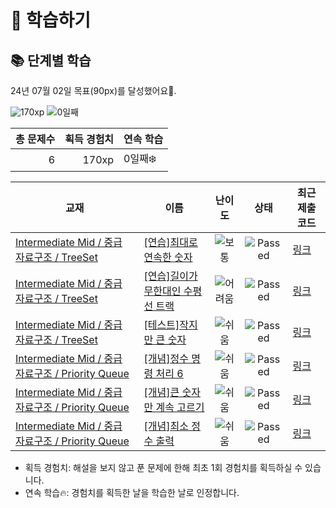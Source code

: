 # 📖 학습하기

## 📚 단계별 학습
24년 07월 02일 목표(90px)를 달성했어요🥳.

![170xp](https://img.shields.io/badge/EXP-170xp-%235cb85c.svg?for-the-badge)
![0일째](https://img.shields.io/badge/연속학습-0일째-%23E34F26.svg?for-the-badge)

|총 문제수|획득 경험치|연속 학습|
|---:|---:|---|
6|170xp|0일째❄️|

|교재|이름|난이도|상태|최근 제출 코드|
|---|---|:---:|:---:|---|
|[Intermediate Mid / 중급 자료구조 / TreeSet](https://www.codetree.ai/missions?missionId=8)|[[연습]최대로 연속한 숫자](https://www.codetree.ai/missions/8/problems/maximum-consecutive-number)|![보통][medium]|![Passed][passed]|[링크](https://github.com/dlgmldnd017/codetree-TILs/blob/main/240702/%EC%B5%9C%EB%8C%80%EB%A1%9C%20%EC%97%B0%EC%86%8D%ED%95%9C%20%EC%88%AB%EC%9E%90/maximum-consecutive-number.java)|
|[Intermediate Mid / 중급 자료구조 / TreeSet](https://www.codetree.ai/missions?missionId=8)|[[연습]길이가 무한대인 수평선 트랙](https://www.codetree.ai/missions/8/problems/horizontal-track-with-infinite-length)|![어려움][hard]|![Passed][passed]|[링크](https://github.com/dlgmldnd017/codetree-TILs/blob/main/240702/%EA%B8%B8%EC%9D%B4%EA%B0%80%20%EB%AC%B4%ED%95%9C%EB%8C%80%EC%9D%B8%20%EC%88%98%ED%8F%89%EC%84%A0%20%ED%8A%B8%EB%9E%99/horizontal-track-with-infinite-length.java)|
|[Intermediate Mid / 중급 자료구조 / TreeSet](https://www.codetree.ai/missions?missionId=8)|[[테스트]작지만 큰 숫자](https://www.codetree.ai/missions/8/problems/small-but-big-number)|![쉬움][easy]|![Passed][passed]|[링크](https://github.com/dlgmldnd017/codetree-TILs/blob/main/240702/%EC%9E%91%EC%A7%80%EB%A7%8C%20%ED%81%B0%20%EC%88%AB%EC%9E%90/small-but-big-number.java)|
|[Intermediate Mid / 중급 자료구조 / Priority Queue](https://www.codetree.ai/missions?missionId=8)|[[개념]정수 명령 처리 6](https://www.codetree.ai/missions/8/problems/process-numeric-commands-6)|![쉬움][easy]|![Passed][passed]|[링크](https://github.com/dlgmldnd017/codetree-TILs/blob/main/240702/%EC%A0%95%EC%88%98%20%EB%AA%85%EB%A0%B9%20%EC%B2%98%EB%A6%AC%206/process-numeric-commands-6.java)|
|[Intermediate Mid / 중급 자료구조 / Priority Queue](https://www.codetree.ai/missions?missionId=8)|[[개념]큰 숫자만 계속 고르기](https://www.codetree.ai/missions/8/problems/keep-picking-the-big-number)|![쉬움][easy]|![Passed][passed]|[링크](https://github.com/dlgmldnd017/codetree-TILs/blob/main/240702/%ED%81%B0%20%EC%88%AB%EC%9E%90%EB%A7%8C%20%EA%B3%84%EC%86%8D%20%EA%B3%A0%EB%A5%B4%EA%B8%B0/keep-picking-the-big-number.java)|
|[Intermediate Mid / 중급 자료구조 / Priority Queue](https://www.codetree.ai/missions?missionId=8)|[[개념]최소 정수 출력](https://www.codetree.ai/missions/8/problems/min-integer-output)|![쉬움][easy]|![Passed][passed]|[링크](https://github.com/dlgmldnd017/codetree-TILs/blob/main/240702/%EC%B5%9C%EC%86%8C%20%EC%A0%95%EC%88%98%20%EC%B6%9C%EB%A0%A5/min-integer-output.java)|


* 획득 경험치: 해설을 보지 않고 푼 문제에 한해 최초 1회 경험치를 획득하실 수 있습니다.
* 연속 학습🔥: 경험치를 획득한 날을 학습한 날로 인정합니다.










[b5]: https://img.shields.io/badge/Bronze_5-%235D3E31.svg
[b4]: https://img.shields.io/badge/Bronze_4-%235D3E31.svg
[b3]: https://img.shields.io/badge/Bronze_3-%235D3E31.svg
[b2]: https://img.shields.io/badge/Bronze_2-%235D3E31.svg
[b1]: https://img.shields.io/badge/Bronze_1-%235D3E31.svg
[s5]: https://img.shields.io/badge/Silver_5-%23394960.svg
[s4]: https://img.shields.io/badge/Silver_4-%23394960.svg
[s3]: https://img.shields.io/badge/Silver_3-%23394960.svg
[s2]: https://img.shields.io/badge/Silver_2-%23394960.svg
[s1]: https://img.shields.io/badge/Silver_1-%23394960.svg
[g5]: https://img.shields.io/badge/Gold_5-%23FFC433.svg
[g4]: https://img.shields.io/badge/Gold_4-%23FFC433.svg
[g3]: https://img.shields.io/badge/Gold_3-%23FFC433.svg
[g2]: https://img.shields.io/badge/Gold_2-%23FFC433.svg
[g1]: https://img.shields.io/badge/Gold_1-%23FFC433.svg
[p5]: https://img.shields.io/badge/Platinum_5-%2376DDD8.svg
[p4]: https://img.shields.io/badge/Platinum_4-%2376DDD8.svg
[p3]: https://img.shields.io/badge/Platinum_3-%2376DDD8.svg
[p2]: https://img.shields.io/badge/Platinum_2-%2376DDD8.svg
[p1]: https://img.shields.io/badge/Platinum_1-%2376DDD8.svg
[passed]: https://img.shields.io/badge/Passed-%23009D27.svg
[failed]: https://img.shields.io/badge/Failed-%23D24D57.svg
[easy]: https://img.shields.io/badge/쉬움-%235cb85c.svg?for-the-badge
[medium]: https://img.shields.io/badge/보통-%23FFC433.svg?for-the-badge
[hard]: https://img.shields.io/badge/어려움-%23D24D57.svg?for-the-badge